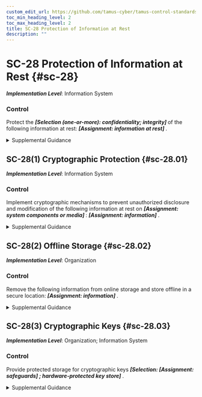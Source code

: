 ```yaml
---
custom_edit_url: https://github.com/tamus-cyber/tamus-control-standards/tree/main/content/tamus.edu/TAMUS_profile.xml
toc_min_heading_level: 2
toc_max_heading_level: 2
title: SC-28 Protection of Information at Rest
description: ""
---
```


# SC-28 Protection of Information at Rest {#sc-28}

_**Implementation Level**_: Information System

### Control

Protect the <strong title="sc-28_odp.01"> <em>[Selection (one-or-more): confidentiality; integrity]</em> </strong> of the following information at rest: <strong title="sc-28_odp.02"> <em>[Assignment: information at rest]</em> </strong>.


<details><summary>Supplemental Guidance</summary>Information at rest refers to the state of information when it is not in process or in transit and is located on system components. Such components include internal or external hard disk drives, storage area network devices, or databases. However, the focus of protecting information at rest is not on the type of storage device or frequency of access but rather on the state of the information. Information at rest addresses the confidentiality and integrity of information and covers user information and system information. System-related information that requires protection includes configurations or rule sets for firewalls, intrusion detection and prevention systems, filtering routers, and authentication information. Organizations may employ different mechanisms to achieve confidentiality and integrity protections, including the use of cryptographic mechanisms and file share scanning. Integrity protection can be achieved, for example, by implementing write-once-read-many (WORM) technologies. When adequate protection of information at rest cannot otherwise be achieved, organizations may employ other controls, including frequent scanning to identify malicious code at rest and secure offline storage in lieu of online storage.</details>


## SC-28(1) Cryptographic Protection {#sc-28.01}

_**Implementation Level**_: Information System

### Control

Implement cryptographic mechanisms to prevent unauthorized disclosure and modification of the following information at rest on <strong title="sc-28.01_odp.02"> <em>[Assignment: system components or media]</em> </strong>: <strong title="sc-28.01_odp.01"> <em>[Assignment: information]</em> </strong>.


<details><summary>Supplemental Guidance</summary>The selection of cryptographic mechanisms is based on the need to protect the confidentiality and integrity of organizational information. The strength of mechanism is commensurate with the security category or classification of the information. Organizations have the flexibility to encrypt information on system components or media or encrypt data structures, including files, records, or fields.</details>


## SC-28(2) Offline Storage {#sc-28.02}

_**Implementation Level**_: Organization

### Control

Remove the following information from online storage and store offline in a secure location: <strong title="sc-28.02_odp"> <em>[Assignment: information]</em> </strong>.


<details><summary>Supplemental Guidance</summary>Removing organizational information from online storage to offline storage eliminates the possibility of individuals gaining unauthorized access to the information through a network. Therefore, organizations may choose to move information to offline storage in lieu of protecting such information in online storage.</details>


## SC-28(3) Cryptographic Keys {#sc-28.03}

_**Implementation Level**_: Organization; Information System

### Control

Provide protected storage for cryptographic keys <strong title="sc-28.03_odp.01"> <em>[Selection: <strong title="sc-28.03_odp.02"> <em>[Assignment: safeguards]</em> </strong>; hardware-protected key store]</em> </strong>.


<details><summary>Supplemental Guidance</summary>A Trusted Platform Module (TPM) is an example of a hardware-protected data store that can be used to protect cryptographic keys.</details>
